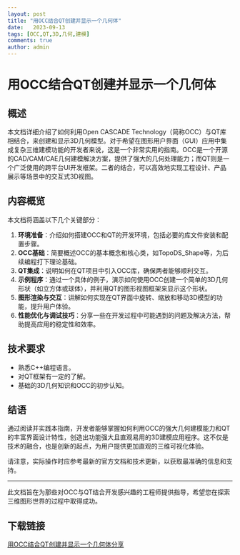 ```yaml
---
layout: post
title: "用OCC结合QT创建并显示一个几何体"
date:   2023-09-13
tags: [OCC,QT,3D,几何,建模]
comments: true
author: admin
---
```

# 用OCC结合QT创建并显示一个几何体

## 概述

本文档详细介绍了如何利用Open CASCADE Technology（简称OCC）与QT库相结合，来创建和显示3D几何模型。对于希望在图形用户界面（GUI）应用中集成复杂三维建模功能的开发者来说，这是一个非常实用的指南。OCC是一个开源的CAD/CAM/CAE几何建模解决方案，提供了强大的几何处理能力；而QT则是一个广泛使用的跨平台UI开发框架。二者的结合，可以高效地实现工程设计、产品展示等场景中的交互式3D视图。

## 内容概览

本文档将涵盖以下几个关键部分：

1. **环境准备**：介绍如何搭建OCC和QT的开发环境，包括必要的库文件安装和配置步骤。
2. **OCC基础**：简要概述OCC的基本概念和核心类，如TopoDS_Shape等，为后续编程打下理论基础。
3. **QT集成**：说明如何在QT项目中引入OCC库，确保两者能够顺利交互。
4. **示例程序**：通过一个具体的例子，演示如何使用OCC创建一个简单的3D几何形状（如立方体或球体），并利用QT的图形视图框架来显示这个形状。
5. **图形渲染与交互**：讲解如何实现在QT界面中旋转、缩放和移动3D模型的功能，提升用户体验。
6. **性能优化与调试技巧**：分享一些在开发过程中可能遇到的问题及解决方法，帮助提高应用的稳定性和效率。

## 技术要求

- 熟悉C++编程语言。
- 对QT框架有一定的了解。
- 基础的3D几何知识和OCC的初步认知。

## 结语

通过阅读并实践本指南，开发者能够掌握如何利用OCC的强大几何建模能力和QT的丰富界面设计特性，创造出功能强大且直观易用的3D建模应用程序。这不仅是技术的融合，也是创新的起点，为用户提供更加直观的三维可视化体验。

请注意，实际操作时应参考最新的官方文档和技术更新，以获取最准确的信息和支持。

---

此文档旨在为那些对OCC与QT结合开发感兴趣的工程师提供指导，希望您在探索三维图形世界的过程中取得成功。

## 下载链接

[用OCC结合QT创建并显示一个几何体分享](https://pan.quark.cn/s/bf153661d22e)